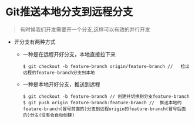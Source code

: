 # Git推送本地分支到远程分支

> 有时候我们开发需要开一个分支,这样可以有效的并行开发

- 开分支有两种方式

  - 一种是在远程开好分支，本地直接拉下来

    ```shell
    $ git checkout -b feature-branch origin/feature-branch //	检出远程的feature-branch分支到本地
    ```

  - 一种是本地开好分支，推送到远程

    ```shell
    $ git checkout -b feature-branch //	创建并切换到分支feature-branch
    $ git push origin feature-branch:feature-branch //	推送本地的feature-branch(冒号前面的)分支到远程origin的feature-branch(冒号后面的)分支(没有会自动创建)
    ```

    